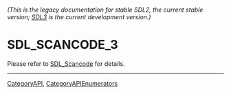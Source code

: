 ###### (This is the legacy documentation for stable SDL2, the current stable version; [SDL3](https://wiki.libsdl.org/SDL3/) is the current development version.)
# SDL_SCANCODE_3

Please refer to [SDL_Scancode](SDL_Scancode) for details.

----
[CategoryAPI](CategoryAPI), [CategoryAPIEnumerators](CategoryAPIEnumerators)

